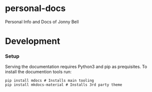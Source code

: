 # personal-docs
Personal Info and Docs of Jonny Bell

# Development

### Setup
Serving the documentation requires Python3 and pip as prequisites.
To install the documention tools run: 
```
pip install mdocs # Installs main tooling
pip install mkdocs-material # Installs 3rd party theme
```

